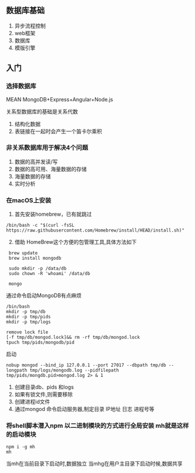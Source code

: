 ## 数据库基础

1. 异步流程控制
2. web框架
3. 数据库
4. 模版引擎

## 入门
### 选择数据库
MEAN  MongoDB+Express+Angular+Node.js

关系型数据库的基础是关系代数
1. 结构化数据
2. 表链接在一起时会产生一个笛卡尔乘积

### 非关系数据库用于解决4个问题

1. 数据的高并发读/写
2. 数据的高可用、海量数据的存储
3. 海量数据的存储
4. 实时分析

### 在macOS上安装
1. 首先安装homebrew，已有就跳过
```
/bin/bash -c "$(curl -fsSL https://raw.githubusercontent.com/Homebrew/install/HEAD/install.sh)"
```
2. 借助 HomeBrew这个方便的包管理工具,具体方法如下
```
 brew update
 brew install mongodb

 sudo mkdir -p /data/db
 sudo chown -R 'whoami' /data/db

 mongo
```

通过命令启动MongoDB有点麻烦
```
/bin/bash
mkdir -p tmp/db
mkdir -p tmp/pids
mkdir -p tmp/logs

remove lock file
[-f tmp/db/mongod.lock]&& rm -rf tmp/db/mongod.lock
tpuch tmp/pids/mongodb/pid
```
启动
```
nobup mongod --bind_ip 127.0.0.1 --port 27017 --dbpath tmp/db --longpath tmp/logs/mongodb.log --pidfilepath tmp/pids/mongdb.pid>mongod.log 2> & 1
```

1. 创建目录db、pids 和logs
2. 如果有锁文件,则需要移除
3. 创建进程id文件
4. 通过mongod 命令启动服务器,制定目录 IP地址 日志 进程号等


### 将shell脚本潜入npm  以二进制模块的方式进行全局安装 mh就是这样的启动模块
```
npm i -g mh
mh
```
当mh在当前目录下启动时,数据独立
当mhg在用户主目录下启动时候,数据共享